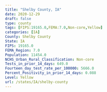```yaml
---
title: "Shelby County, IA"
date: 2020-12-29
draft: false
type: county
tags: [FIPS:19165.0,FEMA:7.0,Non-core,Yellow]
categories: [IA]
County: Shelby County
State: IA
FIPS: 19165.0
FEMA_Region: 7.0
Population: 11454.0
NCHS_Urban_Rural_Classification: Non-core
Tests_in_prior_14_days: 649.0
Fourteen_day_test_rate_per_100000: 5666.0
Percent_Positivity_in_prior_14_days: 0.088
Level: Yellow
url: /states/IA/shelby-county
---
```



